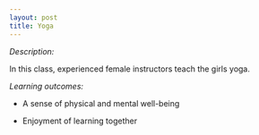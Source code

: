 ```yaml
---
layout: post
title: Yoga
---
```


*Description:*

In this class, experienced female instructors teach the girls yoga.

*Learning outcomes:*

* A sense of physical and mental well-being

* Enjoyment of learning together

